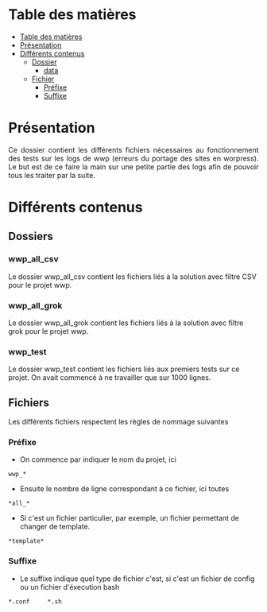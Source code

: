 # Table des matières

- [Table des matières](#table-des-matières)
- [Présentation](#présentation)
- [Différents contenus](#différents-contenus)
  * [Dossier](#dossier)
    + [data](#data)
  * [Fichier](#fichier)
    + [Préfixe](#préfixe)
    + [Suffixe](#suffixe)

# Présentation

<p align="justify">Ce dossier contient les différents fichiers nécessaires au fonctionnement des tests sur les logs de wwp
(erreurs du portage des sites en worpress). Le but est de ce faire la main sur une petite partie des logs afin de pouvoir
tous les traiter par la suite.</p>

# Différents contenus

## Dossiers

### wwp_all_csv

Le dossier wwp_all_csv contient les fichiers liés à la solution avec filtre CSV pour le projet wwp.

### wwp_all_grok

Le dossier wwp_all_grok contient les fichiers liés à la solution avec filtre grok pour le projet wwp.

### wwp_test

Le dossier wwp_test contient les fichiers liés aux premiers tests sur ce projet. On avait commencé à ne travailler que sur
1000 lignes.

## Fichiers

Les différents fichiers respectent les règles de nommage suivantes

### Préfixe

* On commence par indiquer le nom du projet, ici
```
wwp_*
```

* Ensuite le nombre de ligne correspondant à ce fichier, ici toutes
```
*all_*
```

* Si c'est un fichier particulier, par exemple, un fichier permettant de changer de template.
```
*template*
```

### Suffixe

* Le suffixe indique quel type de fichier c'est, si c'est un fichier de config ou un fichier d'éxecution bash
```
*.conf     *.sh
```
